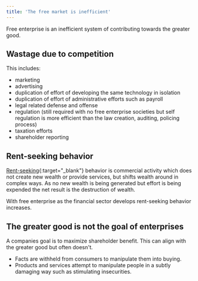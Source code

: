 ```yaml
---
title: 'The free market is inefficient'
---
```


Free enterprise is an inefficient system of contributing towards the greater good.

## Wastage due to competition

This includes:

* marketing
* advertising
* duplication of effort of developing the same technology in isolation
* duplication of effort of administrative efforts such as payroll
* legal related defense and offense
* regulation (still required with no free enterprise societies but self regulation is more efficient than the law creation, auditing, policing process)
* taxation efforts
* shareholder reporting

## Rent-seeking behavior

[Rent-seeking](https://en.wikipedia.org/wiki/Rent-seeking){:target="_blank"} behavior is commercial activity which does not create new wealth or provide services, but shifts wealth around in complex ways. As no new wealth is being generated but effort is being expended the net result is the destruction of wealth.

With free enterprise as the financial sector develops rent-seeking behavior increases.

## The greater good is not the goal of enterprises

A companies goal is to maximize shareholder benefit. This can align with the greater good but often doesn't.

* Facts are withheld from consumers to manipulate them into buying.
* Products and services attempt to manipulate people in a subtly damaging way such as stimulating insecurities.

